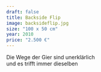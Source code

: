 ```yaml
---
draft: false
title: Backside Flip
image: backsideflip.jpg
size: "100 x 50 cm"
year: 2010
price: "2.500 €"
---
```

Die Wege der Gier sind unerklärlich  
und es trifft immer dieselben
